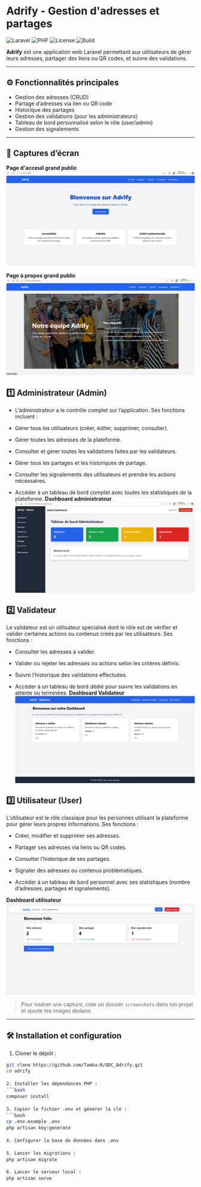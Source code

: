 # Adrify - Gestion d'adresses et partages

![Laravel](https://img.shields.io/badge/Laravel-10-red)
![PHP](https://img.shields.io/badge/PHP-8.3-blue)
![License](https://img.shields.io/badge/License-MIT-green)
![Build](https://img.shields.io/badge/build-passing-brightgreen)

**Adrify** est une application web Laravel permettant aux utilisateurs de gérer leurs adresses, partager des liens ou QR codes, et suivre des validations.  

---

## ⚙️ Fonctionnalités principales

- Gestion des adresses (CRUD)
- Partage d’adresses via lien ou QR code
- Historique des partages
- Gestion des validations (pour les administrateurs)
- Tableau de bord personnalisé selon le rôle (user/admin)
- Gestion des signalements

---

## 📸 Captures d’écran

**Page d'acceuil grand public**  
![Dashboard utilisateur](screenshots/home.png)

**Page à propos grand public**  
![Dashboard utilisateur](screenshots/about.png)


## 1️⃣ Administrateur (Admin)

- L’administrateur a le contrôle complet sur l’application. Ses fonctions incluent :

- Gérer tous les utilisateurs (créer, éditer, supprimer, consulter).

- Gérer toutes les adresses de la plateforme.

- Consulter et gérer toutes les validations faites par les validateurs.

- Gérer tous les partages et les historiques de partage.

- Consulter les signalements des utilisateurs et prendre les actions nécessaires.

- Accéder à un tableau de bord complet avec toutes les statistiques de la plateforme.
**Dashboard administrateur**  
![Dashboard admin](screenshots/dashboard_admin.png)


## 2️⃣ Validateur

Le validateur est un utilisateur spécialisé dont le rôle est de vérifier et valider certaines actions ou contenus créés par les utilisateurs. Ses fonctions :

- Consulter les adresses à valider.

- Valider ou rejeter les adresses ou actions selon les critères définis.

- Suivre l’historique des validations effectuées.

- Accéder à un tableau de bord dédié pour suivre les validations en attente ou terminées.
**Dashboard Validateur**  
![Partages](screenshots/dashboard_validator.png)


## 3️⃣ Utilisateur (User)

L’utilisateur est le rôle classique pour les personnes utilisant la plateforme pour gérer leurs propres informations. Ses fonctions :

- Créer, modifier et supprimer ses adresses.

- Partager ses adresses via liens ou QR codes.

- Consulter l’historique de ses partages.

- Signaler des adresses ou contenus problématiques.

- Accéder à un tableau de bord personnel avec ses statistiques (nombre d’adresses, partages et signalements).

**Dashboard utilisateur**  
![Dashboard utilisateur](screenshots/dashboard_user.png)






> Pour insérer une capture, crée un dossier `screenshots` dans ton projet et ajoute tes images dedans.

---

## 🛠 Installation et configuration

1. Cloner le dépôt :  
```bash
git clone https://github.com/Tamba-R/ODC_Adrify.git
cd adrify

2. Installer les dépendances PHP :
```bash
composer install

3. Copier le fichier .env et générer la clé :
```bash
cp .env.example .env
php artisan key:generate

4. Configurer la base de données dans .env

5. Lancer les migrations :
php artisan migrate

6. Lancer le serveur local :
php artisan serve


